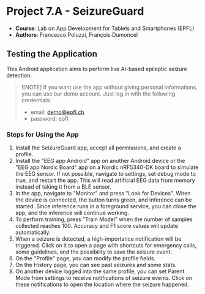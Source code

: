 # Project 7.A - SeizureGuard

- **Course**: Lab on App Development for Tablets and Smartphones (EPFL)
- **Authors**: Francesco Poluzzi, François Dumoncel


## Testing the Application

This Android application aims to perform live AI-based epileptic seizure detection.

> ![NOTE]
> If you want use the app without giving personal informations, you can use our demo account. Just log in with the following credentials:
> - email: demo@epfl.ch
> - password: epfl


### Steps for Using the App
1. Install the SeizureGuard app, accept all permissions, and create a profile. 
2. Install the "EEG app Android" app on another Android device or the "EEG app Nordic Board" app on a Nordic nRF5340-DK board to simulate the EEG sensor. If not possible, navigate to settings, set debug mode to true, and restart the app. This will read artificial EEG data from memory instead of taking it from a BLE sensor. 
3. In the app, navigate to "Monitor" and press "Look for Devices". When the device is connected, the button turns green, and inference can be started. Since inference runs in a foreground service, you can close the app, and the inference will continue working. 
4. To perform training, press "Train Model" when the number of samples collected reaches 100. Accuracy and F1 score values will update automatically. 
5. When a seizure is detected, a high-importance notification will be triggered. Click on it to open a page with shortcuts for emergency calls, some guidelines, and the possibility to save the seizure event.
6. On the "Profile" page, you can modify the profile fields. 
7. On the History page, you can see past seizures and some stats.
8. On another device logged into the same profile, you can set Parent Mode from settings to receive notifications of seizure events. Click on these notifications to open the location where the seizure happened.
